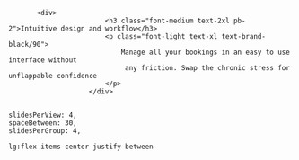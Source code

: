 

           <div>
                            <h3 class="font-medium text-2xl pb-2">Intuitive design and workflow</h3>
                            <p class="font-light text-xl text-brand-black/90">
                                Manage all your bookings in an easy to use interface without
                                 any friction. Swap the chronic stress for unflappable confidence
                            </p>
                        </div>


    slidesPerView: 4,
    spaceBetween: 30,
    slidesPerGroup: 4,

    lg:flex items-center justify-between

    
    